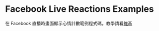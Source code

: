 # Facebook Live Reactions Examples
在 Facebook 直播時畫面顯示心情計數範例程式碼，教學請看[維基](https://github.com/GoneTone/Facebook-Live-Reactions-Examples/wiki)
